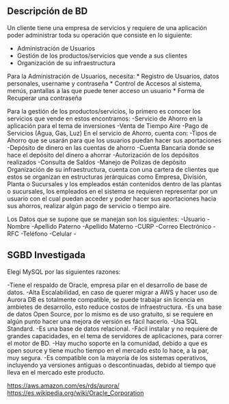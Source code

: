 ## Descripción de BD
Un cliente tiene una empresa de servicios y requiere de una aplicación poder administrar toda su operación que consiste en lo siguiente:
* Administración de Usuarios
* Gestión de los productos/servicios que vende a sus clientes
* Organización de su infraestructura

Para la Administración de Usuarios, necesita:
    * Registro de Usuarios, datos personales, username y contraseña
    * Control de Accesos al sistema, menús, pantallas a las que puede tener acceso un usuario
    * Forma de Recuperar una contraseña

Para la gestión de los productos/servicios, lo primero es conocer los servicios que vende en estos encontramos:
    -Servicio de Ahorro en la aplicación para el tema de inversiones
    -Venta de Tiempo Aire
    -Pago de Servicios (Agua, Gas, Luz)
En el servicio de Ahorro, cuenta con:
    -Tipos de Ahorro que se usarán para que los usuarios puedan hacer sus aportaciones
    -Depósito de dinero en las cuentas de ahorro
    -Cuenta Bancaria donde se hace el depósito del dinero a ahorrar
    -Autorización de los depósitos realizados
    -Consulta de Saldos
    -Manejo de Polizas de depósito
Organización de su infraestructura, cuenta con una cartera de clientes que estos se organizan en estructuras jerárquicas como Empresa, División, Planta o Sucursales y los empleados están contenidos dentro de las plantas o sucursales, los empleados en el sistema se requieren representar por un usuario con el cual puedan acceder y poder hacer sus aportaciones hacia sus ahorros, realizar algún pago de servicio o tiempo aire.

Los Datos que se supone que se manejan son los siguientes:
    -Usuario
        -Nombre
        -Apellido Paterno
        -Apellido Materno
        -CURP
        -Correo Electrónico
        -RFC
        -Teléfono
        -Celular
        -




## SGBD Investigada
Elegí MySQL por las siguientes razones:

-Tiene el respaldo de Oracle, empresa pilar en el desarrollo de base de datos.
-Alta Escalabilidad, en caso de querer migrar a AWS y hacer uso de Aurora DB es totalmente compatible, se puede trabajar sin licencia en ambietes de desarrollo, esto reduce costos de infraestructura.
-Es una base de datos Open Source, por lo mismo es de uso gratuito, si se requiere en algún punto hacer una mejora de versión es fácil hacerlo.
-Usa SQL Standard.
-Es una base de datos relacional.
-Fácil instalar y no requiere de grandes capacidades, en el tema de servidores de aplicaciones, para correr el motor de BD.
-Hay mucho soporte en la comunidad, debido a que es open source y tiene mucho tiempo en el mercado esto lo hace, a la par, muy segura.
-Es compatible con la mayoría de los sistemas operativos, incluyendo ya versiones antiguas o descontinuadas, debido al tiempo que lleva en el mercado este producto.

https://aws.amazon.com/es/rds/aurora/
https://es.wikipedia.org/wiki/Oracle_Corporation

